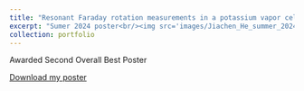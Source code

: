 ```yaml
---
title: "Resonant Faraday rotation measurements in a potassium vapor cell"
excerpt: "Sumer 2024 poster<br/><img src='images/Jiachen_He_summer_2024_poster.png'>"
collection: portfolio
---
```


Awarded Second Overall Best Poster
<p><a href="{{ base_path }}/portfolio-bruce.github.io//portfolio//Jiachen_He_summer_2024_poster.pdf" target="_blank">Download my poster</a></p>
